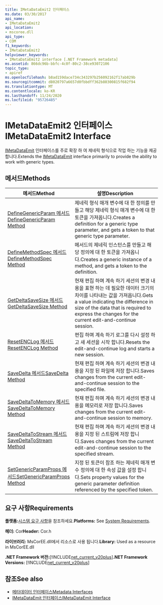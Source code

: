 ```yaml
---
title: IMetaDataEmit2 인터페이스
ms.date: 03/30/2017
api_name:
- IMetaDataEmit2
api_location:
- mscoree.dll
api_type:
- COM
f1_keywords:
- IMetaDataEmit2
helpviewer_keywords:
- IMetaDataEmit2 interface [.NET Framework metadata]
ms.assetid: 866dc96b-bbfc-4c0f-80c2-38ce93072106
topic_type:
- apiref
ms.openlocfilehash: b8ad159dace734c343297b256092162f17ab829b
ms.sourcegitcommit: d8020797a6657d0fbbdff362b80300815f682f94
ms.translationtype: MT
ms.contentlocale: ko-KR
ms.lasthandoff: 11/24/2020
ms.locfileid: "95726485"
---
```

# <a name="imetadataemit2-interface"></a><span data-ttu-id="10c6b-102">IMetaDataEmit2 인터페이스</span><span class="sxs-lookup"><span data-stu-id="10c6b-102">IMetaDataEmit2 Interface</span></span>

<span data-ttu-id="10c6b-103">[IMetaDataEmit](imetadataemit-interface.md) 인터페이스를 주로 확장 하 여 제네릭 형식으로 작업 하는 기능을 제공 합니다.</span><span class="sxs-lookup"><span data-stu-id="10c6b-103">Extends the [IMetaDataEmit](imetadataemit-interface.md) interface primarily to provide the ability to work with generic types.</span></span>  
  
## <a name="methods"></a><span data-ttu-id="10c6b-104">메서드</span><span class="sxs-lookup"><span data-stu-id="10c6b-104">Methods</span></span>  
  
|<span data-ttu-id="10c6b-105">메서드</span><span class="sxs-lookup"><span data-stu-id="10c6b-105">Method</span></span>|<span data-ttu-id="10c6b-106">설명</span><span class="sxs-lookup"><span data-stu-id="10c6b-106">Description</span></span>|  
|------------|-----------------|  
|[<span data-ttu-id="10c6b-107">DefineGenericParam 메서드</span><span class="sxs-lookup"><span data-stu-id="10c6b-107">DefineGenericParam Method</span></span>](imetadataemit2-definegenericparam-method.md)|<span data-ttu-id="10c6b-108">제네릭 형식 매개 변수에 대 한 정의를 만들고 해당 제네릭 형식 매개 변수에 대 한 토큰을 가져옵니다.</span><span class="sxs-lookup"><span data-stu-id="10c6b-108">Creates a definition for a generic type parameter, and gets a token to that generic type parameter.</span></span>|  
|[<span data-ttu-id="10c6b-109">DefineMethodSpec 메서드</span><span class="sxs-lookup"><span data-stu-id="10c6b-109">DefineMethodSpec Method</span></span>](imetadataemit2-definemethodspec-method.md)|<span data-ttu-id="10c6b-110">메서드의 제네릭 인스턴스를 만들고 해당 정의에 대 한 토큰을 가져옵니다.</span><span class="sxs-lookup"><span data-stu-id="10c6b-110">Creates a generic instance of a method, and gets a token to the definition.</span></span>|  
|[<span data-ttu-id="10c6b-111">GetDeltaSaveSize 메서드</span><span class="sxs-lookup"><span data-stu-id="10c6b-111">GetDeltaSaveSize Method</span></span>](imetadataemit2-getdeltasavesize-method.md)|<span data-ttu-id="10c6b-112">현재 편집 하며 계속 하기 세션의 변경 내용을 표현 하는 데 필요한 데이터 크기의 차이를 나타내는 값을 가져옵니다.</span><span class="sxs-lookup"><span data-stu-id="10c6b-112">Gets a value indicating the difference in size of the data that is required to express the changes for the current edit-and-continue session.</span></span>|  
|[<span data-ttu-id="10c6b-113">ResetENCLog 메서드</span><span class="sxs-lookup"><span data-stu-id="10c6b-113">ResetENCLog Method</span></span>](imetadataemit2-resetenclog-method.md)|<span data-ttu-id="10c6b-114">편집 하며 계속 하기 로그를 다시 설정 하 고 새 세션을 시작 합니다.</span><span class="sxs-lookup"><span data-stu-id="10c6b-114">Resets the edit-and-continue log and starts a new session.</span></span>|  
|[<span data-ttu-id="10c6b-115">SaveDelta 메서드</span><span class="sxs-lookup"><span data-stu-id="10c6b-115">SaveDelta Method</span></span>](imetadataemit2-savedelta-method.md)|<span data-ttu-id="10c6b-116">현재 편집 하며 계속 하기 세션의 변경 내용을 지정 된 파일에 저장 합니다.</span><span class="sxs-lookup"><span data-stu-id="10c6b-116">Saves changes from the current edit-and-continue session to the specified file.</span></span>|  
|[<span data-ttu-id="10c6b-117">SaveDeltaToMemory 메서드</span><span class="sxs-lookup"><span data-stu-id="10c6b-117">SaveDeltaToMemory Method</span></span>](imetadataemit2-savedeltatomemory-method.md)|<span data-ttu-id="10c6b-118">현재 편집 하며 계속 하기 세션의 변경 내용을 메모리로 저장 합니다.</span><span class="sxs-lookup"><span data-stu-id="10c6b-118">Saves changes from the current edit-and-continue session to memory.</span></span>|  
|[<span data-ttu-id="10c6b-119">SaveDeltaToStream 메서드</span><span class="sxs-lookup"><span data-stu-id="10c6b-119">SaveDeltaToStream Method</span></span>](imetadataemit2-savedeltatostream-method.md)|<span data-ttu-id="10c6b-120">현재 편집 하며 계속 하기 세션의 변경 내용을 지정 된 스트림에 저장 합니다.</span><span class="sxs-lookup"><span data-stu-id="10c6b-120">Saves changes from the current edit-and-continue session to the specified stream.</span></span>|  
|[<span data-ttu-id="10c6b-121">SetGenericParamProps 메서드</span><span class="sxs-lookup"><span data-stu-id="10c6b-121">SetGenericParamProps Method</span></span>](imetadataemit2-setgenericparamprops-method.md)|<span data-ttu-id="10c6b-122">지정 된 토큰이 참조 하는 제네릭 매개 변수 정의에 대 한 속성 값을 설정 합니다.</span><span class="sxs-lookup"><span data-stu-id="10c6b-122">Sets property values for the generic parameter definition referenced by the specified token.</span></span>|  
  
## <a name="requirements"></a><span data-ttu-id="10c6b-123">요구 사항</span><span class="sxs-lookup"><span data-stu-id="10c6b-123">Requirements</span></span>  

 <span data-ttu-id="10c6b-124">**플랫폼:**[시스템 요구 사항](../../get-started/system-requirements.md)을 참조하세요.</span><span class="sxs-lookup"><span data-stu-id="10c6b-124">**Platforms:** See [System Requirements](../../get-started/system-requirements.md).</span></span>  
  
 <span data-ttu-id="10c6b-125">**헤더:** Cor</span><span class="sxs-lookup"><span data-stu-id="10c6b-125">**Header:** Cor.h</span></span>  
  
 <span data-ttu-id="10c6b-126">**라이브러리:** MsCorEE.dll에서 리소스로 사용 됩니다.</span><span class="sxs-lookup"><span data-stu-id="10c6b-126">**Library:** Used as a resource in MsCorEE.dll</span></span>  
  
 <span data-ttu-id="10c6b-127">**.NET Framework 버전:**[!INCLUDE[net_current_v20plus](../../../../includes/net-current-v20plus-md.md)]</span><span class="sxs-lookup"><span data-stu-id="10c6b-127">**.NET Framework Versions:** [!INCLUDE[net_current_v20plus](../../../../includes/net-current-v20plus-md.md)]</span></span>  
  
## <a name="see-also"></a><span data-ttu-id="10c6b-128">참조</span><span class="sxs-lookup"><span data-stu-id="10c6b-128">See also</span></span>

- [<span data-ttu-id="10c6b-129">메타데이터 인터페이스</span><span class="sxs-lookup"><span data-stu-id="10c6b-129">Metadata Interfaces</span></span>](metadata-interfaces.md)
- [<span data-ttu-id="10c6b-130">IMetaDataEmit 인터페이스</span><span class="sxs-lookup"><span data-stu-id="10c6b-130">IMetaDataEmit Interface</span></span>](imetadataemit-interface.md)
